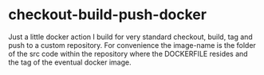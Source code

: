 # checkout-build-push-docker

Just a little docker action I build for very standard checkout, build, tag and push to a custom repository. For convenience the image-name is the folder of the src code within the repository where the DOCKERFILE resides and the tag of the eventual docker image.
